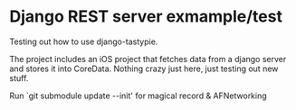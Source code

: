 # Django REST server exmample/test
Testing out how to use django-tastypie.

The project includes an iOS project that fetches data from a django server and stores it into CoreData.  Nothing crazy just here, just testing out new stuff.

Run `git submodule update --init' for magical record & AFNetworking
